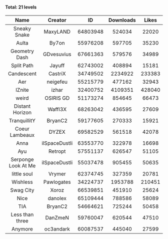 #### Total: 21 levels

| Name | Creator | ID | Downloads | Likes |
|:---:|:---:|:---:|:---:|:---:|
| Sneaky Snake | MaxyLAND | 64803948 | 524034 | 22020
| Aulta | By7on | 55976208 | 597705 | 35230
| Geometry Dash | GDvesuvius | 67661363 | 579576 | 34989
| Split Path | Jayuff | 62743002 | 408894 | 15181
| Candescent | CastriX | 34749502 | 2234922 | 233383
| Aer | neigefeu | 55215779 | 477162 | 32943
| IZnite | izhar | 32400752 | 4109351 | 428040
| weird | OSIRIS GD | 51173274 | 854645 | 66473
| Distant Horizon | Waffl3X | 68263042 | 436595 | 27609
| TranquillitY | BryanC2 | 59177605 | 270333 | 15921
| Coeur Lambeaux | DYZEX | 69582529 | 561518 | 42078
| Anna | iISpaceDustIi | 63553770 | 322978 | 16698
| Ayu | Retropt | 57551137 | 626547 | 51105
| Serponge Look At Me | iISpaceDustIi | 55037478 | 905455 | 50635
| little soul | Vrymer | 62374745 | 327359 | 20781
| Wishless | Pawlogates | 34224737 | 1953788 | 210451
| Swag City | Xoroz | 66539851 | 451910 | 25624
| Nice | danolex | 65109444 | 788586 | 58089
|  TIA | BryanC2 | 54664621 | 725244 | 50458
| Less than three | DanZmeN | 59760047 | 620544 | 47510
| Anymore | oc3andark | 60087537 | 445040 | 27599
